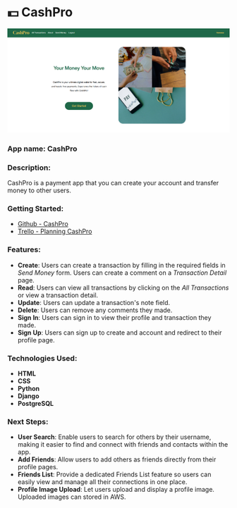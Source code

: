 # 💵 CashPro

![CashPro Image](/main_app/static/images/cashpro-landing-page.png)

### App name: CashPro

### Description:

CashPro is a payment app that you can create your account and transfer money to other users.

### Getting Started:

- [Github - CashPro](https://github.com/vns-shanshan/django-crud-app-cashpro)
- [Trello - Planning CashPro](https://trello.com/b/r1v272BU/cashpro)

### Features:

- **Create**: Users can create a transaction by filling in the required fields in _Send Money_ form. Users can create a comment on a _Transaction Detail_ page.
- **Read**: Users can view all transactions by clicking on the _All Transactions_ or view a transaction detail.
- **Update**: Users can update a transaction's note field.
- **Delete**: Users can remove any comments they made.
- **Sign In**: Users can sign in to view their profile and transaction they made.
- **Sign Up**: Users can sign up to create and account and redirect to their profile page.

### Technologies Used:

- **HTML**
- **CSS**
- **Python**
- **Django**
- **PostgreSQL**

### Next Steps:

- **User Search**: Enable users to search for others by their username, making it easier to find and connect with friends and contacts within the app.
- **Add Friends**: Allow users to add others as friends directly from their profile pages.
- **Friends List**: Provide a dedicated Friends List feature so users can easily view and manage all their connections in one place.
- **Profile Image Upload**: Let users upload and display a profile image. Uploaded images can stored in AWS.
